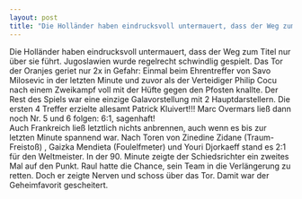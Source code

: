 ```yaml
---
layout: post
title: "Die Holländer haben eindrucksvoll untermauert, dass der Weg zum Titel nur über sie führt."
---
```


Die Holländer haben eindrucksvoll untermauert, dass der Weg zum Titel nur über sie führt. Jugoslawien wurde regelrecht schwindlig gespielt. Das Tor der Oranjes geriet nur 2x in Gefahr: Einmal beim Ehrentreffer von Savo Milosevic in der letzten Minute und zuvor als der Verteidiger Philip Cocu nach einem Zweikampf voll mit der Hüfte gegen den Pfosten knallte. Der Rest des Spiels war eine einzige Galavorstellung mit 2 Hauptdarstellern. Die ersten 4 Treffer erzielte allesamt Patrick Kluivert!!! Marc Overmars ließ dann noch Nr. 5 und 6 folgen: 6:1, sagenhaft!  
Auch Frankreich ließ letztlich nichts anbrennen, auch wenn es bis zur letzten Minute spannend war. Nach Toren von Zinedine Zidane (Traum-Freistoß) , Gaizka Mendieta (Foulelfmeter) und Youri Djorkaeff stand es 2:1 für den Weltmeister. In der 90. Minute zeigte der Schiedsrichter ein zweites Mal auf den Punkt. Raul hatte die Chance, sein Team in die Verlängerung zu retten. Doch er zeigte Nerven und schoss über das Tor. Damit war der Geheimfavorit gescheitert.
